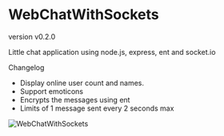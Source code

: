 WebChatWithSockets
==================

version v0.2.0

Little chat application using node.js, express, ent and socket.io

Changelog
- Display online user count and names.
- Support emoticons
- Encrypts the messages using ent
- Limits of 1 message sent every 2 seconds max


![WebChatWithSockets](http://skwalweb.net/github/WebChatWithSockets.png "WebChatWithSockets")